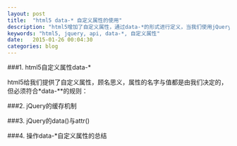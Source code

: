 ```yaml
---
layout: post
title:  "html5 data-* 自定义属性的使用"
description: "html5增加了自定义属性，通过data-*的形式进行定义，当我们使用jQuery的API去操作自定义属性的时候需要区分data()与attr()。"
keywords: "html5, jquery, api, data-*, 自定义属性"
date:   2015-01-26 00:04:30
categories: blog
---
```


###1. html5自定义属性data-*

html5给我们提供了自定义属性，顾名思义，属性的名字与值都是由我们决定的，但必须符合*data-**的规则：


###2. jQuery的缓存机制

###3. jQuery的data()与attr()

###4. 操作data-*自定义属性的总结